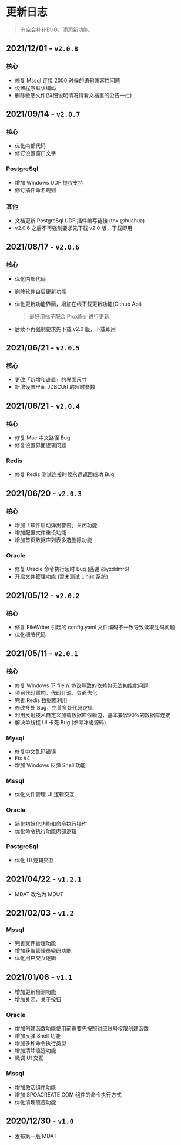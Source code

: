 # 更新日志
> 有空会补补BUG、添添新功能。

## 2021/12/01 - `v2.0.8`
### 核心
* 修复 Mssql 连接 2000 时候的语句兼容性问题
* 设置程序默认编码
* 删除敏感文件(详细说明情况请看文档里的公告一栏)

## 2021/09/14 - `v2.0.7`
### 核心
* 优化内部代码
* 修订设置窗口文字

### PostgreSql
* 增加 Windows UDF 提权支持
* 修订插件命名规则

### 其他
* 文档更新 PostgreSql UDF 插件编写链接 (thx @huahua)
* v2.0.6 之后不再强制要求先下载 v2.0 版，下载即用

## 2021/08/17 - `v2.0.6`
### 核心
* 优化内部代码
* 删除软件自启更新功能
* 优化更新功能界面，增加在线下载更新功能(Github Api)
    > 最好用梯子配合 Proxifier 进行更新

* 后续不再强制要求先下载 v2.0 版，下载即用

## 2021/06/21 - `v2.0.5`
### 核心
* 更改「新增和设置」的界面尺寸
* 新增设置里面 JDBCUrl 的超时参数

## 2021/06/21 - `v2.0.4`
### 核心
* 修复 Mac 中文路径 Bug
* 修复设置界面逻辑问题

### Redis
* 修复 Redis 测试连接时候永远返回成功 Bug

## 2021/06/20 - `v2.0.3`
### 核心
* 增加「软件启动弹出警告」关闭功能
* 增加配置文件重设功能
* 增加首页数据库列表多选删除功能

### Oracle
* 修复 Oracle 命令执行超时 Bug (感谢 @yzddmr6)
* 开启文件管理功能 (暂未测试 Linux 系统)

## 2021/05/12 - `v2.0.2`
### 核心
* 修复 FileWriter 引起的 config.yaml 文件编码不一致导致读取乱码问题
* 优化细节代码

## 2021/05/11 - `v2.0.1 `
### 核心
* 修复 Windows 下 file:// 协议导致的依赖包无法初始化问题
* 项目代码重构，代码开源，界面优化
* 完善 Redis 数据库利用
* 修改多处 Bug，完善多处代码逻辑
* 利用反射技术自定义加载数据库依赖包，基本兼容90%的数据库连接
* 解决单线程 UI 卡死 Bug (参考冰蝎源码)
### Mysql
* 修复中文乱码错误
* Fix #4
* 增加 Windows 反弹 Shell 功能

### Mssql
* 优化文件管理 UI 逻辑交互

### Oracle
* 简化初始化功能和命令执行操作
* 优化命令执行功能内部逻辑
### PostgreSql
* 优化 UI 逻辑交互

## 2021/04/22 - `v1.2.1`
* MDAT 改名为 MDUT

## 2021/02/03 - `v1.2`
### Mssql
* 完善文件管理功能
* 增加获取管理员密码功能
* 优化用户交互逻辑

## 2021/01/06 - `v1.1`
* 增加更新检测功能
* 增加关闭、关于按钮

### Oracle
* 增加创建函数功能使用前需要先按照对应账号权限创建函数
* 增加反弹 Shell 功能
* 增加多种命令执行类型
* 增加清除痕迹功能
* 微调 UI 交互

### Mssql
* 增加激活组件功能
* 增加 SPOACREATE COM 组件的命令执行方式
* 优化清理痕迹功能

## 2020/12/30 - `v1.0`
* 发布第一版 MDAT
